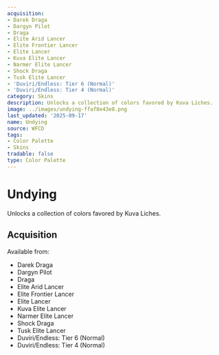 ```yaml
---
acquisition:
- Darek Draga
- Dargyn Pilot
- Draga
- Elite Arid Lancer
- Elite Frontier Lancer
- Elite Lancer
- Kuva Elite Lancer
- Narmer Elite Lancer
- Shock Draga
- Tusk Elite Lancer
- 'Duviri/Endless: Tier 6 (Normal)'
- 'Duviri/Endless: Tier 4 (Normal)'
category: Skins
description: Unlocks a collection of colors favored by Kuva Liches.
image: ../images/undying-ffaf8e43e8.png
last_updated: '2025-09-17'
name: Undying
source: WFCD
tags:
- Color Palette
- Skins
tradable: false
type: Color Palette
---
```


# Undying

Unlocks a collection of colors favored by Kuva Liches.

## Acquisition

Available from:
- Darek Draga
- Dargyn Pilot
- Draga
- Elite Arid Lancer
- Elite Frontier Lancer
- Elite Lancer
- Kuva Elite Lancer
- Narmer Elite Lancer
- Shock Draga
- Tusk Elite Lancer
- Duviri/Endless: Tier 6 (Normal)
- Duviri/Endless: Tier 4 (Normal)

